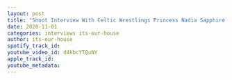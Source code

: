 ```yaml
---
layout: post
title: "Shoot Interview With Celtic Wrestlings Princess Nadia Sapphire | #EP3"
date: 2020-11-01
categories: interviews its-our-house
author: its-our-house
spotify_track_id: 
youtube_video_id: d4kbcYTQuNY
apple_track_id: 
youtube_metadata: 
---
```

